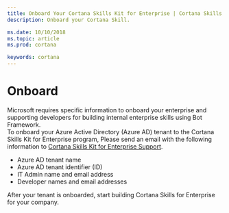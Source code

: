 ```yaml
---
title: Onboard Your Cortana Skills Kit for Enterprise | Cortana Skills Kit for Enterprise
description: Onboard your Cortana Skill. 

ms.date: 10/10/2018
ms.topic: article
ms.prod: cortana

keywords: cortana
---
```


# Onboard  

Microsoft requires specific information to onboard your enterprise and supporting developers for building internal enterprise skills using Bot Framework.  
To onboard your Azure Active Directory (Azure AD) tenant to the Cortana Skills Kit for Enterprise program, Please send an email with the following information to [Cortana Skills Kit for Enterprise Support](entskills@microsoft.com).  
*   Azure AD tenant name  
*   Azure AD tenant identifier (ID)  
*   IT Admin name and email address  
*   Developer names and email addresses  

After your tenant is onboarded, start building Cortana Skills for Enterprise for your company.  
